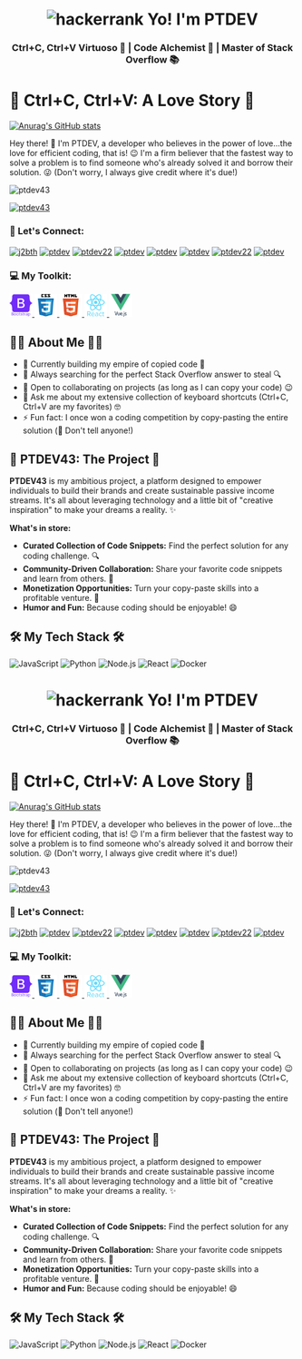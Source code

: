 <h1 align="center">
  <img src="https://raw.githubusercontent.com/rahuldkjain/github-profile-readme-generator/master/src/images/icons/Social/hackerrank.svg" alt="hackerrank" width="40" height="40"/>
  Yo! I'm PTDEV
</h1>
<h3 align="center">Ctrl+C, Ctrl+V Virtuoso 🥷 | Code Alchemist 🧪 | Master of Stack Overflow 📚</h3>

# 💖 Ctrl+C, Ctrl+V: A Love Story 💖

[![Anurag's GitHub stats](https://github-readme-stats.vercel.app/api?username=ptdev43&show_icons=true&theme=radical)](https://github.com/anuraghazra/github-readme-stats)

Hey there! 👋 I'm PTDEV, a developer who believes in the power of love...the love for efficient coding, that is! 😉 I'm a firm believer that the fastest way to solve a problem is to find someone who's already solved it and borrow their solution. 😜 (Don't worry, I always give credit where it's due!)

<p align="left"> <img src="https://komarev.com/ghpvc/?username=ptdev43&label=Profile%20views&color=0e75b6&style=flat" alt="ptdev43" /> </p>

<p align="left"> <a href="https://github.com/ryo-ma/github-profile-trophy""><img src="https://github-profile-trophy.vercel.app/?username=ptdev43" alt="ptdev43" /></a> </p>

<h3 align="left"> 🤙 Let's Connect:</h3>
<p align="left">
<a href="https://codepen.io/j2bth" target="blank"><img align="center" src="https://raw.githubusercontent.com/rahuldkjain/github-profile-readme-generator/master/src/images/icons/Social/codepen.svg" alt="j2bth" height="30" width="40" / ></a>
<a href="https://dev.to/ptdev" target="blank"><img align="center" src="https://raw.githubusercontent.com/rahuldkjain/github-profile-readme-generator/master/src/images/icons/Social/devto.svg" alt="ptdev" height="30" width="40" /></a>
<a href="https://twitter.com/ptdev22" target="blank"><img align="center" src=" https://raw.githubusercontent.com/rahuldkjain/github-profile-readme-generator/master/src/images/icons/Social/twitter.svg" alt="ptdev22" height="30" width="40" /></a>
<a href="https://linkedin.com/in/ptdev" target="blank"><img align="center" src="https://raw.githubusercontent.com/rahuldkjain/github-profile-readme-generator/master/src/images/icons/Social/linked-in-alt.svg" alt="ptdev" height="30" width="40" /></a>
<a href="https://codesandbox.com/ptdev" target="blank"><img align="center" src="https://raw.githubusercontent.com/rahuldkjain/github-profile-readme-generator/master/src/images/icons/Social/codesandbox.svg" alt="ptdev" height="30" width="40" /></a>
<a href="https://fb.com/ptdev" target="blank"><img align="center" src=" https://raw.githubusercontent.com/rahuldkjain/github-profile-readme-generator/master/src/images/icons/Social/facebook.svg" alt="ptdev" height="30" width="40" /></a>
<a href="https://instagram.com/ptdev22" target="blank"><img align="center" src="https://raw.githubusercontent.com/rahuldkjain/github-profile-readme-generator/master/src/images/icons/Social/instagram.svg" alt="ptdev22" height="30" width="40" /></a>
<a href="https://www.youtube.com/c/ptdev" target="blank"><img align="center" src="https://raw.githubusercontent.com/rahuldkjain/github-profile-readme-generator/master/src/images/icons/Social/youtube.svg" alt="ptdev" height="30" width="40" /></a>
</p>

<h3 align="left">💻 My Toolkit:</h3>
<p align="left"> <a href="https://getbootstrap.com" target="_blank" rel="noreferrer"> <img src="https://raw.githubusercontent.com/devicons/devicon/master/icons/bootstrap/bootstrap-plain-wordmark.svg" alt="bootstrap" width="40" height="40"/> </a> <a href="https://www.w3schools.com/css/" target="_blank" rel="noreferrer"> <img src="https://raw.githubusercontent.com/devicons/devicon/master/icons/css3/css3-original-wordmark.svg" alt="css3" width="40" height="40"/> </a> <a href="https://www.w3org/html/" target="_blank" rel="noreferrer"> <img src="https://raw.githubusercontent.com/devicons/devicon/master/icons/html5/html5-original-wordmark.svg" alt="html5" width="40" height="40"/> </a> <a href="https://reactjs.org/" target="_blank" rel="noreferrer"> <img src="https://raw.githubusercontent.com/devicons/devicon/master/icons/react/react-original-wordmark.svg" alt="react" width="40" height="40"/> </a> <a href="https://vuejs.org/" target="_blank" rel="noreferrer"> <img src="https://raw.githubusercontent.com/devicons/devicon/master/icons/vuejs/vuejs-original-wordmark.svg" alt="vuejs" width="40" height="40"/> </a> </p>

## 👨‍💻 About Me 👨‍💻

- 🔭 Currently building my empire of copied code 🏰
- 🌱 Always searching for the perfect Stack Overflow answer to steal 🔍
- 👯 Open to collaborating on projects (as long as I can copy your code) 😉
- 🤔 Ask me about my extensive collection of keyboard shortcuts (Ctrl+C, Ctrl+V are my favorites) 🤓
- ⚡ Fun fact: I once won a coding competition by copy-pasting the entire solution (🤫 Don't tell anyone!)

## 🎯 PTDEV43: The Project 🎯

**PTDEV43** is my ambitious project, a platform designed to empower individuals to build their brands and create sustainable passive income streams. It's all about leveraging technology and a little bit of "creative inspiration" to make your dreams a reality. ✨

**What's in store:**

- **Curated Collection of Code Snippets:** Find the perfect solution for any coding challenge. 🔍
- **Community-Driven Collaboration:** Share your favorite code snippets and learn from others. 🤝
- **Monetization Opportunities:** Turn your copy-paste skills into a profitable venture. 🤑
- **Humor and Fun:** Because coding should be enjoyable! 😄

## 🛠️ My Tech Stack 🛠️

![JavaScript](https://img.shields.io/badge/-JavaScript-333333?style=flat&logo=javascript)
![Python](https://img.shields.io/badge/-Python-333333?style=flat&logo=python)
![Node.js](https://img.shields.io/badge/-Node.js-333333?style=flat&logo=node.js)
![React](https://img.shields.io/badge/-React-333333?style=flat&logo=react)
![Docker](https://img.shields.io/badge/-Docker-333333?style=flat&logo=docker)
<h1 align="center">
  <img src="https://raw.githubusercontent.com/rahuldkjain/github-profile-readme-generator/master/src/images/icons/Social/hackerrank.svg" alt="hackerrank" width="40" height="40"/>
  Yo! I'm PTDEV
</h1>
<h3 align="center">Ctrl+C, Ctrl+V Virtuoso 🥷 | Code Alchemist 🧪 | Master of Stack Overflow 📚</h3>

# 💖 Ctrl+C, Ctrl+V: A Love Story 💖

[![Anurag's GitHub stats](https://github-readme-stats.vercel.app/api?username=ptdev43&show_icons=true&theme=radical)](https://github.com/anuraghazra/github-readme-stats)

Hey there! 👋 I'm PTDEV, a developer who believes in the power of love...the love for efficient coding, that is! 😉 I'm a firm believer that the fastest way to solve a problem is to find someone who's already solved it and borrow their solution. 😜 (Don't worry, I always give credit where it's due!)

<p align="left"> <img src="https://komarev.com/ghpvc/?username=ptdev43&label=Profile%20views&color=0e75b6&style=flat" alt="ptdev43" /> </p>

<p align="left"> <a href="https://github.com/ryo-ma/github-profile-trophy""><img src="https://github-profile-trophy.vercel.app/?username=ptdev43" alt="ptdev43" /></a> </p>

<h3 align="left"> 🤙 Let's Connect:</h3>
<p align="left">
<a href="https://codepen.io/j2bth" target="blank"><img align="center" src="https://raw.githubusercontent.com/rahuldkjain/github-profile-readme-generator/master/src/images/icons/Social/codepen.svg" alt="j2bth" height="30" width="40" / ></a>
<a href="https://dev.to/ptdev" target="blank"><img align="center" src="https://raw.githubusercontent.com/rahuldkjain/github-profile-readme-generator/master/src/images/icons/Social/devto.svg" alt="ptdev" height="30" width="40" /></a>
<a href="https://twitter.com/ptdev22" target="blank"><img align="center" src=" https://raw.githubusercontent.com/rahuldkjain/github-profile-readme-generator/master/src/images/icons/Social/twitter.svg" alt="ptdev22" height="30" width="40" /></a>
<a href="https://linkedin.com/in/ptdev" target="blank"><img align="center" src="https://raw.githubusercontent.com/rahuldkjain/github-profile-readme-generator/master/src/images/icons/Social/linked-in-alt.svg" alt="ptdev" height="30" width="40" /></a>
<a href="https://codesandbox.com/ptdev" target="blank"><img align="center" src="https://raw.githubusercontent.com/rahuldkjain/github-profile-readme-generator/master/src/images/icons/Social/codesandbox.svg" alt="ptdev" height="30" width="40" /></a>
<a href="https://fb.com/ptdev" target="blank"><img align="center" src=" https://raw.githubusercontent.com/rahuldkjain/github-profile-readme-generator/master/src/images/icons/Social/facebook.svg" alt="ptdev" height="30" width="40" /></a>
<a href="https://instagram.com/ptdev22" target="blank"><img align="center" src="https://raw.githubusercontent.com/rahuldkjain/github-profile-readme-generator/master/src/images/icons/Social/instagram.svg" alt="ptdev22" height="30" width="40" /></a>
<a href="https://www.youtube.com/c/ptdev" target="blank"><img align="center" src="https://raw.githubusercontent.com/rahuldkjain/github-profile-readme-generator/master/src/images/icons/Social/youtube.svg" alt="ptdev" height="30" width="40" /></a>
</p>

<h3 align="left">💻 My Toolkit:</h3>
<p align="left"> <a href="https://getbootstrap.com" target="_blank" rel="noreferrer"> <img src="https://raw.githubusercontent.com/devicons/devicon/master/icons/bootstrap/bootstrap-plain-wordmark.svg" alt="bootstrap" width="40" height="40"/> </a> <a href="https://www.w3schools.com/css/" target="_blank" rel="noreferrer"> <img src="https://raw.githubusercontent.com/devicons/devicon/master/icons/css3/css3-original-wordmark.svg" alt="css3" width="40" height="40"/> </a> <a href="https://www.w3org/html/" target="_blank" rel="noreferrer"> <img src="https://raw.githubusercontent.com/devicons/devicon/master/icons/html5/html5-original-wordmark.svg" alt="html5" width="40" height="40"/> </a> <a href="https://reactjs.org/" target="_blank" rel="noreferrer"> <img src="https://raw.githubusercontent.com/devicons/devicon/master/icons/react/react-original-wordmark.svg" alt="react" width="40" height="40"/> </a> <a href="https://vuejs.org/" target="_blank" rel="noreferrer"> <img src="https://raw.githubusercontent.com/devicons/devicon/master/icons/vuejs/vuejs-original-wordmark.svg" alt="vuejs" width="40" height="40"/> </a> </p>

## 👨‍💻 About Me 👨‍💻

- 🔭 Currently building my empire of copied code 🏰
- 🌱 Always searching for the perfect Stack Overflow answer to steal 🔍
- 👯 Open to collaborating on projects (as long as I can copy your code) 😉
- 🤔 Ask me about my extensive collection of keyboard shortcuts (Ctrl+C, Ctrl+V are my favorites) 🤓
- ⚡ Fun fact: I once won a coding competition by copy-pasting the entire solution (🤫 Don't tell anyone!)

## 🎯 PTDEV43: The Project 🎯

**PTDEV43** is my ambitious project, a platform designed to empower individuals to build their brands and create sustainable passive income streams. It's all about leveraging technology and a little bit of "creative inspiration" to make your dreams a reality. ✨

**What's in store:**

- **Curated Collection of Code Snippets:** Find the perfect solution for any coding challenge. 🔍
- **Community-Driven Collaboration:** Share your favorite code snippets and learn from others. 🤝
- **Monetization Opportunities:** Turn your copy-paste skills into a profitable venture. 🤑
- **Humor and Fun:** Because coding should be enjoyable! 😄

## 🛠️ My Tech Stack 🛠️

![JavaScript](https://img.shields.io/badge/-JavaScript-333333?style=flat&logo=javascript)
![Python](https://img.shields.io/badge/-Python-333333?style=flat&logo=python)
![Node.js](https://img.shields.io/badge/-Node.js-333333?style=flat&logo=node.js)
![React](https://img.shields.io/badge/-React-333333?style=flat&logo=react)
![Docker](https://img.shields.io/badge/-Docker-333333?style=flat&logo=docker)
